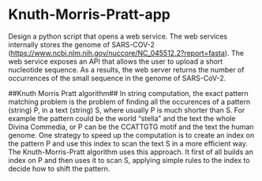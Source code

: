 # Knuth-Morris-Pratt-app

Design a python script that opens a web service. The web services internally stores the genome of SARS-COV-2 (https://www.ncbi.nlm.nih.gov/nuccore/NC_045512.2?report=fasta). The web service exposes an API that allows the user to upload a short nucleotide sequence. As a results, the web server returns the number of occurrences of the small sequence in the genome of SARS-CoV-2.

##Knuth Morris Pratt algorithm##
In string computation, the exact pattern matching problem is the problem of finding all the occurences of a pattern (string) P, in a text (string) S, where usually P is much shorter than S. For example the pattern could be the world “stella” and the text the whole Divina Commedia, or P can be the CCATTGTG motif and the text the human genome. One strategy to speed up the computation is to create an index on the pattern P and use this index to scan the text S in a more efficient way. The Knuth-Morris-Pratt algorithm uses this approach. It first of all builds an index on P and then uses it to scan S, applying simple rules to the index to decide how to shift the pattern.
